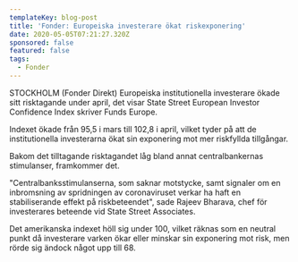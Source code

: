```yaml
---
templateKey: blog-post
title: 'Fonder: Europeiska investerare ökat riskexponering'
date: 2020-05-05T07:21:27.320Z
sponsored: false
featured: false
tags:
  - Fonder
---
```

STOCKHOLM (Fonder Direkt) Europeiska institutionella investerare ökade sitt risktagande under april, det visar State Street European Investor Confidence Index skriver Funds Europe.

Indexet ökade från 95,5 i mars till 102,8 i april, vilket tyder på att de institutionella investerarna ökat sin exponering mot mer riskfyllda tillgångar.

Bakom det tilltagande risktagandet låg bland annat centralbankernas stimulanser, framkommer det.

"Centralbanksstimulanserna, som saknar motstycke, samt signaler om en inbromsning av spridningen av coronaviruset verkar ha haft en stabiliserande effekt på riskbeteendet", sade Rajeev Bharava, chef för investerares beteende vid State Street Associates.

Det amerikanska indexet höll sig under 100, vilket räknas som en neutral punkt då investerare varken ökar eller minskar sin exponering mot risk, men rörde sig ändock något upp till 68.